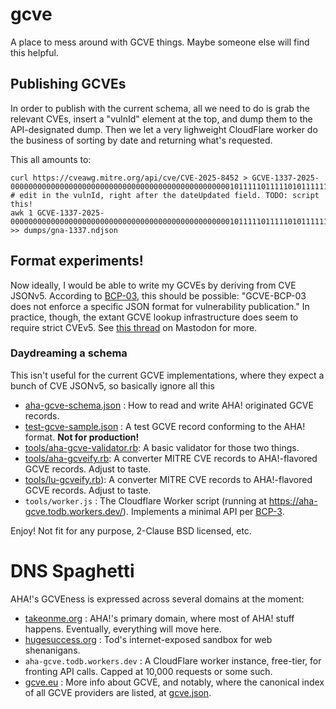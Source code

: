 # gcve

A place to mess around with GCVE things. Maybe someone else will find this helpful.

## Publishing GCVEs

In order to publish with the current schema, all we need to do is grab the relevant CVEs, insert a "vulnId" element at the top, and dump them to the API-designated dump. Then we let a very lighweight CloudFlare worker do the business of sorting by date and returning what's requested.

This all amounts to:

```
curl https://cveawg.mitre.org/api/cve/CVE-2025-8452 > GCVE-1337-2025-00000000000000000000000000000000000000000000000001011111011111010111111001000000000000000000000000000000000000000000000000000000001.json
# edit in the vulnId, right after the dateUpdated field. TODO: script this!
awk 1 GCVE-1337-2025-00000000000000000000000000000000000000000000000001011111011111010111111001000000000000000000000000000000000000000000000000000000001.json >> dumps/gna-1337.ndjson
```

## Format experiments!

Now ideally, I would be able to write my GCVEs by deriving from CVE JSONv5. According to
[BCP-03](https://gcve.eu/bcp/gcve-bcp-03/), this should be possible: "GCVE-BCP-03 does not enforce a specific JSON format for vulnerability publication." In practice, though, the extant GCVE lookup infrastructure does seem to require strict CVEv5. See [this thread](https://infosec.exchange/@todb/115028213895334528) on Mastodon for more.

### Daydreaming a schema

This isn't useful for the current GCVE implementations, where they expect a bunch of CVE JSONv5, so basically ignore all this

  - [aha-gcve-schema.json](https://raw.githubusercontent.com/hugesuccessllc/gcve/refs/heads/main/aha-gcve-schema.json) : How to read and write AHA! originated GCVE records.
  - [test-gcve-sample.json](https://raw.githubusercontent.com/hugesuccessllc/gcve/refs/heads/main/test-gcve-sample.json) : A test GCVE record conforming to the AHA! format. **Not for production!**
  - [tools/aha-gcve-validator.rb](https://github.com/hugesuccessllc/gcve/blob/main/tools/aha-gcve-validator.rb): A basic validator for those two things.
  - [tools/aha-gcveify.rb](https://github.com/hugesuccessllc/gcve/blob/main/tools/aha-gcveify.rb): A converter MITRE CVE records to AHA!-flavored GCVE records. Adjust to taste.
  - [tools/lu-gcveify.rb]()): A converter MITRE CVE records to AHA!-flavored GCVE records. Adjust to taste.
  - `tools/worker.js` : The Cloudflare Worker script (running at https://aha-gcve.todb.workers.dev/). Implements a minimal API per [BCP-3](https://gcve.eu/bcp/gcve-bcp-03/).

Enjoy! Not fit for any purpose, 2-Clause BSD licensed, etc.

# DNS Spaghetti

AHA!'s GCVEness is expressed across several domains at the moment:

- [takeonme.org](https://takeonme.org) : AHA!'s primary domain, where most of AHA! stuff happens. Eventually, everything will move here.
- [hugesuccess.org](https://hugesuccess.org) : Tod's internet-exposed sandbox for web shenanigans.
- `aha-gcve.todb.workers.dev` : A CloudFlare worker instance, free-tier, for fronting API calls. Capped at 10,000 requests or some such.
- [gcve.eu](https://gcve.eu) : More info about GCVE, and notably, where the canonical index of all GCVE providers are listed, at [gcve.json](https://gcve.eu/dist/gcve.json).

